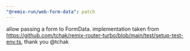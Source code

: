 ```yaml
---
"@remix-run/web-form-data": patch
---
```


allow passing a form to FormData. implementation taken from https://github.com/tchak/remix-router-turbo/blob/main/test/setup-test-env.ts, thank you @tchak
